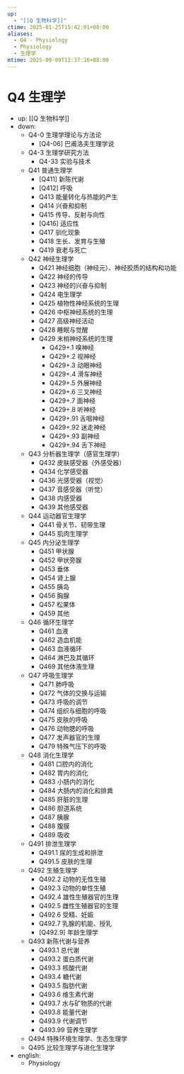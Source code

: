 ```yaml
---
up:
  - "[[Q 生物科学]]"
ctime: 2025-01-25T15:42:01+08:00
aliases:
  - Q4 - Physiology
  - Physiology
  - 生理学
mtime: 2025-09-09T12:37:16+08:00
---
```


# Q4 生理学

- up: [[Q 生物科学]]
- down:
	- Q4-0 生理学理论与方法论
		- [Q4-06] 巴甫洛夫生理学说
	- Q4-3 生理学研究方法
		- Q4-33 实验与技术
	- Q41 普通生理学
		- [Q411] 新陈代谢
		- [Q412] 呼吸
		- Q413 能量转化与热能的产生
		- Q414 兴奋和抑制
		- Q415 传导、反射与向性
		- [Q416] 适应性
		- Q417 驯化现象
		- Q418 生长、发育与生殖
		- Q419 衰老与死亡
	- Q42 神经生理学
		- Q421 神经细胞（神经元）、神经胶质的结构和功能
		- Q422 神经的传导
		- Q423 神经的兴奋与抑制
		- Q424 电生理学
		- Q425 植物性神经系统的生理
		- Q426 中枢神经系统的生理
		- Q427 高级神经活动
		- Q428 睡眠与觉醒
		- Q429 末梢神经系统的生理
			- Q429+.1 嗅神经
			- Q429+.2 视神经
			- Q429+.3 动眼神经
			- Q429+.4 滑车神经
			- Q429+.5 外展神经
			- Q429+.6 三叉神经
			- Q429+.7 面神经
			- Q429+.8 听神经
			- Q429+.91 舌咽神经
			- Q429+.92 迷走神经
			- Q429+.93 副神经
			- Q429+.94 舌下神经
	- Q43 分析器生理学（感官生理学）
		- Q432 皮肤感受器（外感受器）
		- Q434 化学感受器
		- Q436 光感受器（视觉）
		- Q437 音感受器（听觉）
		- Q438 内感受器
		- Q439 其他感受器
	- Q44 运动器官生理学
		- Q441 骨关节、韧带生理
		- Q445 肌肉生理学
	- Q45 内分泌生理学
		- Q451 甲状腺
		- Q452 甲状旁腺
		- Q453 垂体
		- Q454 肾上腺
		- Q455 胰岛
		- Q456 胸腺
		- Q457 松果体
		- Q459 其他
	- Q46 循环生理学
		- Q461 血液
		- Q462 造血机能
		- Q463 血液循环
		- Q464 淋巴及其循环
		- Q469 其他体液生理
	- Q47 呼吸生理学
		- Q471 肺呼吸
		- Q472 气体的交换与运输
		- Q473 呼吸的调节
		- Q474 组织与细胞的呼吸
		- Q475 皮肤的呼吸
		- Q476 动物腮的呼吸
		- Q477 发声器官的生理
		- Q479 特殊气压下的呼吸
	- Q48 消化生理学
		- Q481 口腔内的消化
		- Q482 胃内的消化
		- Q483 小肠内的消化
		- Q484 大肠内的消化和排粪
		- Q485 肝脏的生理
		- Q486 胆道系统
		- Q487 胰腺
		- Q488 腹膜
		- Q489 吸收
	- Q491 排泄生理学
		- Q491.1 尿的生成和排泄
		- Q491.5 皮肤的生理
	- Q492 生殖生理学
		- Q492.2 动物的无性生殖
		- Q492.3 动物的单性生殖
		- Q492.4 雄性生殖器官的生理
		- Q492.5 雌性生殖器官的生理
		- Q492.6 受精、妊娠
		- Q492.7 乳腺的机能、授乳
		- [Q492.9] 年龄生理学
	- Q493 新陈代谢与营养
		- Q493.1 总代谢
		- Q493.2 蛋白质代谢
		- Q493.3 核酸代谢
		- Q493.4 糖代谢
		- Q493.5 脂肪代谢
		- Q493.6 维生素代谢
		- Q493.7 水与矿物质的代谢
		- Q493.8 能量代谢
		- Q493.9 代谢调节
		- Q493.99 营养生理学
	- Q494 特殊环境生理学、生态生理学
	- Q495 比较生理学与进化生理学
- english:
	- Physiology
